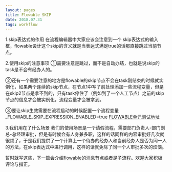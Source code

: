 ```yaml
---
layout: pages
title: Flowable SKIP
date: 2018.07.31
tags: workflow
---
```

1.skip表达式的作用
在流程编辑器中大家应该会注意到一个 skip表达式的输入框，flowable设计这个skip的含义就是当表达式满足true的话那直接跳过当前节点。

2.使用skip的注意事项
①需要注意是跳过，而不是自动办结，也就是说skip的task是不会有经办人的。

②还有一个需要注意的地方是flowable的skip节点不会在task刚结束的时候就实例化，如果两个连续的skip节点，在节点1中写了前处理添加一些流程变量，但是在skip2节点是拿不到的，只有task停住了（例如到了一个人工节点）之前的skip节点的信息才会被实例化，流程变量才会被拿到。

③要让skip生效需要在流程启动的时候配置一个流程变量_FLOWABLE_SKIP_EXPRESSION_ENABLED=true
[FLOWABLE单元测试地址](https://github.com/flowable/flowable-engine/blob/master/modules/flowable-engine/src/test/java/org/flowable/examples/bpmn/usertask/SkipExpressionUserTaskTest.java)

3.我们用在了什么场景
我们的使用场景是一个请假流程，需要部门负责人-部门副总-总经理审批，但是有时候会有人身兼多职，这样的话同样的内容审批好几次就很烦了，于是我们提供了一个计算上一个待办的经办人和当前经办人是否为同一人的方法，在skip表达式中进行调用，这样的话就免除了同一个人审批多次的烦恼。

暂时就写这些，下一篇会介绍flowable的消息节点或者是子流程。欢迎大家积极评论与指正。

